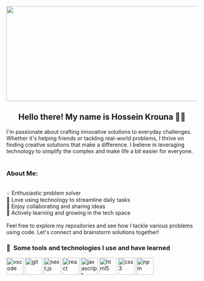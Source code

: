 <p align="center">
  <img src="https://images.unsplash.com/photo-1584949091598-c31daaaa4aa9?ixlib=rb-4.0.3&ixid=MnwxMjA3fDB8MHxwaG90by1wYWdlfHx8fGVufDB8fHx8&auto=format&fit=crop&w=2070&q=80" 
  width="800px"
  height="250px"/>
</p>

<h2 align="center">Hello there! My name is Hossein Krouna 👋🤓</h2>
<p align="center">

I'm passionate about crafting innovative solutions to everyday challenges. Whether it's helping friends or tackling real-world problems, I thrive on finding creative solutions that make a difference. I believe in leveraging technology to simplify the complex and make life a bit easier for everyone.
</br>
</br>
### About Me:
</br>
💡  Enthusiastic problem solver</br>
🌟 Love using technology to streamline daily tasks</br>
🤝 Enjoy collaborating and sharing ideas</br>
🚀 Actively learning and growing in the tech space</br>
</br>
Feel free to explore my repositories and see how I tackle various problems using code. Let's connect and brainstorm solutions together!</p>

### 🚀 &nbsp;Some tools and technologies I use and have learned
<p align="left">
  <img src="https://cdn.jsdelivr.net/gh/devicons/devicon/icons/vscode/vscode-original.svg" alt="vscode" width="45" height="45"/>
  <img src="https://cdn.jsdelivr.net/gh/devicons/devicon/icons/git/git-original.svg" alt="git" width="45" height="45" />   
  <img src="https://cdn.jsdelivr.net/gh/devicons/devicon/icons/nextjs/nextjs-line.svg" alt="next.js" width="45" height="45" />
  <img src="https://cdn.jsdelivr.net/gh/devicons/devicon/icons/react/react-original.svg" alt="react" width="45" height="45"/>
  <img src="https://cdn.jsdelivr.net/gh/devicons/devicon/icons/javascript/javascript-original.svg" alt="javascript" width="45" height="45" />
  <img src="https://cdn.jsdelivr.net/gh/devicons/devicon/icons/html5/html5-plain-wordmark.svg" alt="html5" width="45" height="45"/>
  <img src="https://cdn.jsdelivr.net/gh/devicons/devicon/icons/css3/css3-plain-wordmark.svg" alt="css3" width="45" height="45"/>
  <img src="https://cdn.jsdelivr.net/gh/devicons/devicon/icons/npm/npm-original-wordmark.svg" alt="npm" width="45" height="45"/>
 
